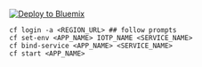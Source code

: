 [![Deploy to Bluemix](https://bluemix.net/deploy/button.png)](https://new-console.ng.bluemix.net/devops/setup/deploy/?repository=https://github.com/lorentzlasson/toolchain-existing-iotp)

```
cf login -a <REGION_URL> ## follow prompts
cf set-env <APP_NAME> IOTP_NAME <SERVICE_NAME>
cf bind-service <APP_NAME> <SERVICE_NAME>
cf start <APP_NAME>
```
